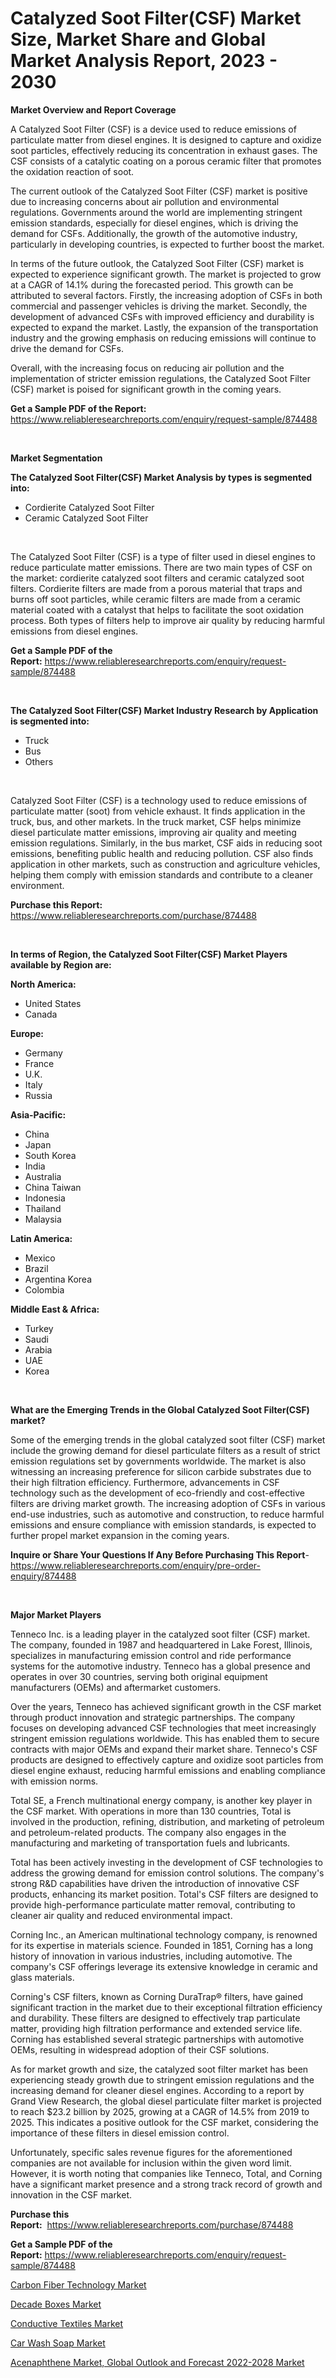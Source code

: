 <p><h1>Catalyzed Soot Filter(CSF) Market Size, Market Share and Global Market Analysis Report, 2023 - 2030</h1></p><p><strong>Market Overview and Report Coverage</strong></p>
<p><p>A Catalyzed Soot Filter (CSF) is a device used to reduce emissions of particulate matter from diesel engines. It is designed to capture and oxidize soot particles, effectively reducing its concentration in exhaust gases. The CSF consists of a catalytic coating on a porous ceramic filter that promotes the oxidation reaction of soot.</p><p>The current outlook of the Catalyzed Soot Filter (CSF) market is positive due to increasing concerns about air pollution and environmental regulations. Governments around the world are implementing stringent emission standards, especially for diesel engines, which is driving the demand for CSFs. Additionally, the growth of the automotive industry, particularly in developing countries, is expected to further boost the market.</p><p>In terms of the future outlook, the Catalyzed Soot Filter (CSF) market is expected to experience significant growth. The market is projected to grow at a CAGR of 14.1% during the forecasted period. This growth can be attributed to several factors. Firstly, the increasing adoption of CSFs in both commercial and passenger vehicles is driving the market. Secondly, the development of advanced CSFs with improved efficiency and durability is expected to expand the market. Lastly, the expansion of the transportation industry and the growing emphasis on reducing emissions will continue to drive the demand for CSFs.</p><p>Overall, with the increasing focus on reducing air pollution and the implementation of stricter emission regulations, the Catalyzed Soot Filter (CSF) market is poised for significant growth in the coming years.</p></p>
<p><strong>Get a Sample PDF of the Report:</strong> <a href="https://www.reliableresearchreports.com/enquiry/request-sample/874488">https://www.reliableresearchreports.com/enquiry/request-sample/874488</a></p>
<p>&nbsp;</p>
<p><strong>Market Segmentation</strong></p>
<p><strong>The Catalyzed Soot Filter(CSF) Market Analysis by types is segmented into:</strong></p>
<p><ul><li>Cordierite Catalyzed Soot Filter</li><li>Ceramic Catalyzed Soot Filter</li></ul></p>
<p>&nbsp;</p>
<p><p>The Catalyzed Soot Filter (CSF) is a type of filter used in diesel engines to reduce particulate matter emissions. There are two main types of CSF on the market: cordierite catalyzed soot filters and ceramic catalyzed soot filters. Cordierite filters are made from a porous material that traps and burns off soot particles, while ceramic filters are made from a ceramic material coated with a catalyst that helps to facilitate the soot oxidation process. Both types of filters help to improve air quality by reducing harmful emissions from diesel engines.</p></p>
<p><strong>Get a Sample PDF of the Report:</strong>&nbsp;<a href="https://www.reliableresearchreports.com/enquiry/request-sample/874488">https://www.reliableresearchreports.com/enquiry/request-sample/874488</a></p>
<p>&nbsp;</p>
<p><strong>The Catalyzed Soot Filter(CSF) Market Industry Research by Application is segmented into:</strong></p>
<p><ul><li>Truck</li><li>Bus</li><li>Others</li></ul></p>
<p>&nbsp;</p>
<p><p>Catalyzed Soot Filter (CSF) is a technology used to reduce emissions of particulate matter (soot) from vehicle exhaust. It finds application in the truck, bus, and other markets. In the truck market, CSF helps minimize diesel particulate matter emissions, improving air quality and meeting emission regulations. Similarly, in the bus market, CSF aids in reducing soot emissions, benefiting public health and reducing pollution. CSF also finds application in other markets, such as construction and agriculture vehicles, helping them comply with emission standards and contribute to a cleaner environment.</p></p>
<p><strong>Purchase this Report:</strong>&nbsp; <a href="https://www.reliableresearchreports.com/purchase/874488">https://www.reliableresearchreports.com/purchase/874488</a></p>
<p>&nbsp;</p>
<p><strong>In terms of Region, the Catalyzed Soot Filter(CSF) Market Players available by Region are:</strong></p>
<p>
    <p> <strong> North America: </strong>
        <ul>
            <li>United States</li>
            <li>Canada</li>
        </ul>
        </p> 
    <p> <strong> Europe: </strong>
        <ul>
            <li>Germany</li>
            <li>France</li>
            <li>U.K.</li>
            <li>Italy</li>
            <li>Russia</li>
        </ul>
        </p> 
    <p> <strong> Asia-Pacific: </strong>
        <ul>
            <li>China</li>
            <li>Japan</li>
            <li>South Korea</li>
            <li>India</li>
            <li>Australia</li>
            <li>China Taiwan</li>
            <li>Indonesia</li>
            <li>Thailand</li>
            <li>Malaysia</li>
        </ul>
        </p> 
    <p> <strong> Latin America: </strong>
        <ul>
            <li>Mexico</li>
            <li>Brazil</li>
            <li>Argentina Korea</li>
            <li>Colombia</li>
        </ul>
        </p> 
    <p> <strong> Middle East & Africa: </strong>
        <ul>
            <li>Turkey</li>
            <li>Saudi</li>
            <li>Arabia</li>
            <li>UAE</li>
            <li>Korea</li>
        </ul>
    </p>
    </p>
<p>&nbsp;</p>
<p><strong>What are the Emerging Trends in the Global Catalyzed Soot Filter(CSF) market?</strong></p>
<p><p>Some of the emerging trends in the global catalyzed soot filter (CSF) market include the growing demand for diesel particulate filters as a result of strict emission regulations set by governments worldwide. The market is also witnessing an increasing preference for silicon carbide substrates due to their high filtration efficiency. Furthermore, advancements in CSF technology such as the development of eco-friendly and cost-effective filters are driving market growth. The increasing adoption of CSFs in various end-use industries, such as automotive and construction, to reduce harmful emissions and ensure compliance with emission standards, is expected to further propel market expansion in the coming years.</p></p>
<p><strong>Inquire or Share Your Questions If Any Before Purchasing This Report</strong>- <a href="https://www.reliableresearchreports.com/enquiry/pre-order-enquiry/874488">https://www.reliableresearchreports.com/enquiry/pre-order-enquiry/874488</a></p>
<p>&nbsp;</p>
<p><strong>Major Market Players</strong></p>
<p><p>Tenneco Inc. is a leading player in the catalyzed soot filter (CSF) market. The company, founded in 1987 and headquartered in Lake Forest, Illinois, specializes in manufacturing emission control and ride performance systems for the automotive industry. Tenneco has a global presence and operates in over 30 countries, serving both original equipment manufacturers (OEMs) and aftermarket customers.</p><p>Over the years, Tenneco has achieved significant growth in the CSF market through product innovation and strategic partnerships. The company focuses on developing advanced CSF technologies that meet increasingly stringent emission regulations worldwide. This has enabled them to secure contracts with major OEMs and expand their market share. Tenneco's CSF products are designed to effectively capture and oxidize soot particles from diesel engine exhaust, reducing harmful emissions and enabling compliance with emission norms.</p><p>Total SE, a French multinational energy company, is another key player in the CSF market. With operations in more than 130 countries, Total is involved in the production, refining, distribution, and marketing of petroleum and petroleum-related products. The company also engages in the manufacturing and marketing of transportation fuels and lubricants.</p><p>Total has been actively investing in the development of CSF technologies to address the growing demand for emission control solutions. The company's strong R&D capabilities have driven the introduction of innovative CSF products, enhancing its market position. Total's CSF filters are designed to provide high-performance particulate matter removal, contributing to cleaner air quality and reduced environmental impact.</p><p>Corning Inc., an American multinational technology company, is renowned for its expertise in materials science. Founded in 1851, Corning has a long history of innovation in various industries, including automotive. The company's CSF offerings leverage its extensive knowledge in ceramic and glass materials.</p><p>Corning's CSF filters, known as Corning DuraTrap® filters, have gained significant traction in the market due to their exceptional filtration efficiency and durability. These filters are designed to effectively trap particulate matter, providing high filtration performance and extended service life. Corning has established several strategic partnerships with automotive OEMs, resulting in widespread adoption of their CSF solutions.</p><p>As for market growth and size, the catalyzed soot filter market has been experiencing steady growth due to stringent emission regulations and the increasing demand for cleaner diesel engines. According to a report by Grand View Research, the global diesel particulate filter market is projected to reach $23.2 billion by 2025, growing at a CAGR of 14.5% from 2019 to 2025. This indicates a positive outlook for the CSF market, considering the importance of these filters in diesel emission control.</p><p>Unfortunately, specific sales revenue figures for the aforementioned companies are not available for inclusion within the given word limit. However, it is worth noting that companies like Tenneco, Total, and Corning have a significant market presence and a strong track record of growth and innovation in the CSF market.</p></p>
<p><strong>Purchase this Report:</strong>&nbsp;&nbsp;<a href="https://www.reliableresearchreports.com/purchase/874488">https://www.reliableresearchreports.com/purchase/874488</a></p>
<p></p>
<p><strong>Get a Sample PDF of the Report:</strong>&nbsp;<a href="https://www.reliableresearchreports.com/enquiry/request-sample/874488">https://www.reliableresearchreports.com/enquiry/request-sample/874488</a></p>
<p><p><a href="https://www.linkedin.com/pulse/carbon-fiber-technology-market-size-share-global-analysis-q8sze/">Carbon Fiber Technology Market</a></p><p><a href="https://www.reportprime.com/decade-boxes-r2222">Decade Boxes Market</a></p><p><a href="https://medium.com/@dellkoepp/conductive-textiles-market-size-growth-forecast-2023-2030-d08654351e8f">Conductive Textiles Market</a></p><p><a href="https://github.com/NorbertYates/Market-Research-Report-List-1/blob/main/car-wash-soap-market.md">Car Wash Soap Market</a></p><p><a href="https://issuu.com/reportprime-2/docs/acenaphthene-market-global-outlook-and-forecast-20?fr=xKAE9_zU1NQ">Acenaphthene Market, Global Outlook and Forecast 2022-2028 Market</a></p></p>